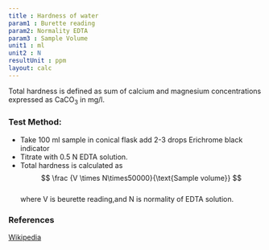 ```yaml
---
title : Hardness of water
param1 : Burette reading
param2: Normality EDTA
param3 : Sample Volume 
unit1 : ml
unit2 : N
resultUnit : ppm
layout: calc
---
```


Total hardness is defined as sum of calcium and magnesium concentrations expressed as CaCO<sub>3</sub> in mg/l. 
### Test Method:</b> 
- Take 100 ml sample in conical flask add 2-3 drops Erichrome black indicator  
- Titrate with 0.5 N EDTA solution.
- Total hardness is calculated as
  $$ \frac {V \times N\times50000}{\text{Sample volume}} $$   
where 
V is beurette reading,and N is normality of EDTA solution.
### References
[Wikipedia](https://en.wikipedia.org/wiki/Hard_water)

<script>  
    const inputs = document.querySelectorAll('.outlined-field input:not([readonly])');    
    inputs.forEach(input => {   
      input.addEventListener('input', () => {
        if (input.value) {
          input.closest('.outlined-field').classList.add('has-content');
        } else {
          input.closest('.outlined-field').classList.remove('has-content');
        }   
        calculate();
      });      
      // Check on page load
      if (input.value) {
        input.closest('.outlined-field').classList.add('has-content');
      }
    });
    // Calculate function 
    function calculate() {
      const v1 = parseFloat(document.getElementById('param1').value) || 0;
      const v2 = parseFloat(document.getElementById('param2').value) || 0;      
      const v3 = parseFloat(document.getElementById('param3').value) || 0;
      //const param5 = parseFloat(document.getElementById('param5').value) || 0;      
     
      const result = (v1*v2*50000/v3)
      
      document.getElementById('result').value = result.toFixed(2);
    }
</script>



